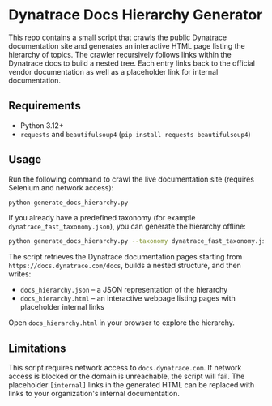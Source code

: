 # Dynatrace Docs Hierarchy Generator

This repo contains a small script that crawls the public Dynatrace documentation site and generates an interactive HTML page listing the hierarchy of topics. The crawler recursively follows links within the Dynatrace docs to build a nested tree. Each entry links back to the official vendor documentation as well as a placeholder link for internal documentation.

## Requirements

- Python 3.12+
- `requests` and `beautifulsoup4` (`pip install requests beautifulsoup4`)

## Usage

Run the following command to crawl the live documentation site (requires Selenium and network access):

```bash
python generate_docs_hierarchy.py
```

If you already have a predefined taxonomy (for example `dynatrace_fast_taxonomy.json`), you can generate the hierarchy offline:

```bash
python generate_docs_hierarchy.py --taxonomy dynatrace_fast_taxonomy.json --output docs_hierarchy.html
```

The script retrieves the Dynatrace documentation pages starting from `https://docs.dynatrace.com/docs`, builds a nested structure, and then writes:

- `docs_hierarchy.json` – a JSON representation of the hierarchy
- `docs_hierarchy.html` – an interactive webpage listing pages with placeholder internal links

Open `docs_hierarchy.html` in your browser to explore the hierarchy.

## Limitations

This script requires network access to `docs.dynatrace.com`. If network access is blocked or the domain is unreachable, the script will fail. The placeholder `[internal]` links in the generated HTML can be replaced with links to your organization's internal documentation.
